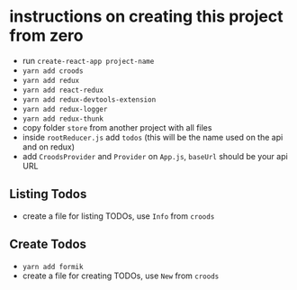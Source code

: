 # instructions on creating this project from zero

- run `create-react-app project-name`
- `yarn add croods`
- `yarn add redux`
- `yarn add react-redux`
- `yarn add redux-devtools-extension`
- `yarn add redux-logger`
- `yarn add redux-thunk`
- copy folder `store` from another project with all files
- inside `rootReducer.js` add `todos` (this will be the name used on the api and on redux)
- add `CroodsProvider` and `Provider` on `App.js`, `baseUrl` should be your api URL

## Listing Todos

- create a file for listing TODOs, use `Info` from `croods`

## Create Todos

- `yarn add formik`
- create a file for creating TODOs, use `New` from `croods`
